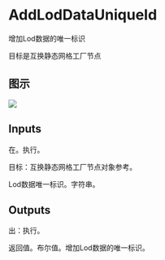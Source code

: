 # AddLodDataUniqueId

增加Lod数据的唯一标识

目标是互换静态网格工厂节点

## 图示

![]($-20221218-19334295.png)

## Inputs

在。执行。

目标：互换静态网格工厂节点对象参考。

Lod数据唯一标识。字符串。  

## Outputs

出：执行。

返回值。布尔值。增加Lod数据的唯一标识。
